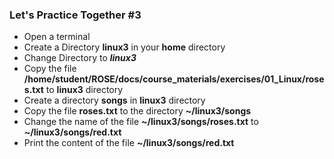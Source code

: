 ### Let's Practice Together \#3

- Open a terminal
- Create a Directory **linux3** in your **home** directory
- Change Directory to ***linux3***
- Copy the file **/home/student/ROSE/docs/course_materials/exercises/01_Linux/roses.txt** to **linux3** directory
- Create a directory **songs** in **linux3** directory
- Copy the file **roses.txt** to the directory **~/linux3/songs**
- Change the name of the file **~/linux3/songs/roses.txt** to **~/linux3/songs/red.txt**
- Print the content of the file **~/linux3/songs/red.txt**
